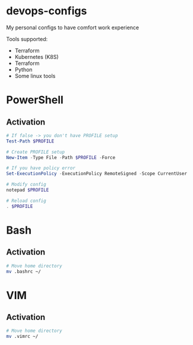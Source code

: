 # devops-configs
My personal configs to have comfort work experience

Tools supported:
- Terraform
- Kubernetes (K8S)
- Terraform
- Python
- Some linux tools

# PowerShell

## Activation
```powershell
# If false -> you don't have PROFILE setup
Test-Path $PROFILE

# Create PROFILE setup
New-Item -Type File -Path $PROFILE -Force

# If you have policy error
Set-ExecutionPolicy -ExecutionPolicy RemoteSigned -Scope CurrentUser

# Modify config
notepad $PROFILE

# Reload config
. $PROFILE
```

# Bash
## Activation
```bash
# Move home directory
mv .bashrc ~/
```

# VIM
## Activation
```bash
# Move home directory
mv .vimrc ~/
```
